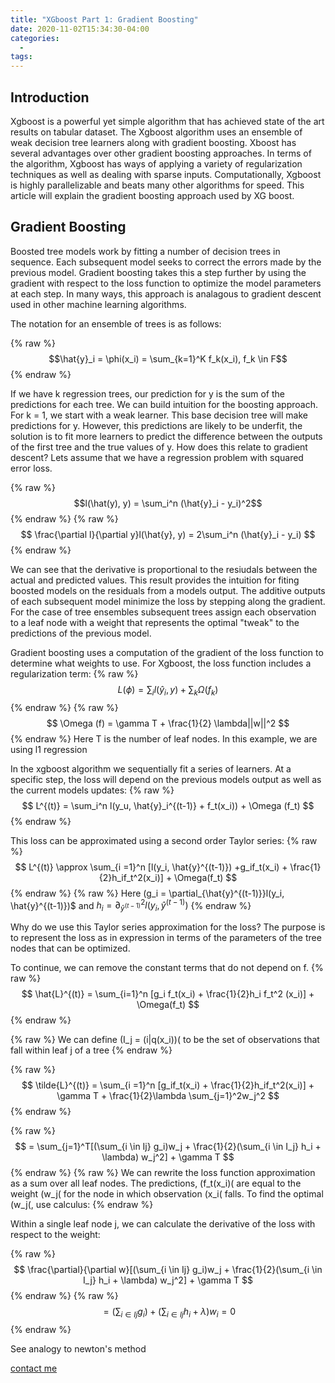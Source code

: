 ```yaml
---
title: "XGboost Part 1: Gradient Boosting"
date: 2020-11-02T15:34:30-04:00
categories:
  - 
tags:
---
```


## Introduction
Xgboost is a powerful yet simple algorithm that has achieved state of the art results on tabular dataset. The Xgboost algorithm uses an ensemble of weak decision tree learners along with gradient boosting. Xboost has several advantages over other gradient boosting approaches. In terms of the algorithm, Xgboost has ways of applying a variety of regularization techniques as well as dealing with sparse inputs. Computationally, Xgboost is highly parallelizable and beats many other algorithms for speed. This article will explain the gradient boosting approach used by XG boost. 

## Gradient Boosting
Boosted tree models work by fitting a number of decision trees in sequence. Each subsequent model seeks to correct the errors made by the previous model. Gradient boosting takes this a step further by using the gradient with respect to the loss function to optimize the model parameters at each step. In many ways, this approach is analagous to gradient descent used in other machine learning algorithms. 

The notation for an ensemble of trees is as follows:

{% raw %}
$$\hat{y}_i = \phi(x_i) = \sum_{k=1}^K f_k(x_i), f_k \in F$$
{% endraw %}

If we have k regression trees, our prediction for y is the sum of the predictions for each tree. We can build intuition for the boosting approach. For k = 1, we start with a weak learner. This base decision tree will make predictions for y. However, this predictions are likely to be underfit, the solution is to fit more learners to predict the difference between the outputs of the first tree and the true values of y. How does this relate to gradient descent? Lets assume that we have a regression problem with squared error loss. 

{% raw %}
$$l(\hat(y), y) = \sum_i^n (\hat{y}_i - y_i)^2$$
{% endraw %}
{% raw %}
$$
\frac{\partial l}{\partial y}l(\hat{y}, y) = 2\sum_i^n (\hat{y}_i - y_i)
$$
{% endraw %}



We can see that the derivative is proportional to the resiudals between the actual and predicted values. This result provides the intuition for fiting boosted models on the residuals from a models output. The additive outputs of each subsequent model minimize the loss by stepping along the gradient. For the case of tree ensembles subsequent trees assign each observation to a leaf node with a weight that represents the optimal "tweak" to the predictions of the previous model.

Gradient boosting uses a computation of the gradient of the loss function to determine what weights to use. For Xgboost, the loss function includes a regularization term:
{% raw %}
$$
L(\phi) = \sum_il(\hat{y}_i, y) + \sum_k \Omega (f_k)
$$
{% endraw %}
{% raw %}
$$
\Omega (f) = \gamma T + \frac{1}{2} \lambda||w||^2
$$
{% endraw %}
Here T is the number of leaf nodes. In this example, we are using l1 regression

In the xgboost algorithm we sequentially fit a series of learners. At a specific step, the loss will depend on the previous models output as well as the current models updates:
{% raw %}
$$
L^{(t)} = \sum_i^n l(y_u, \hat{y}_i^{(t-1)} + f_t(x_i)) + \Omega (f_t)
$$
{% endraw %}

This loss can be approximated using a second order Taylor series:
{% raw %}
$$
L^{(t)} \approx \sum_{i =1}^n [l(y_i, \hat{y}^{(t-1)}) +g_if_t(x_i) + \frac{1}{2}h_if_t^2(x_i)] + \Omega(f_t)
$$
{% endraw %}
{% raw %}
Here \(g_i = \partial_{\hat{y}^{(t-1)}}l(y_i, \hat{y}^{(t-1)})$ and $h_i = \partial_{\hat{y}^{(t-1)}}^2l(y_i, \hat{y}^{(t-1)})$
{% endraw %}

Why do we use this Taylor series approximation for the loss? The purpose is to represent the loss as in expression in terms of the parameters of the tree nodes that can be optimized. 

To continue, we can remove the constant terms that do not depend on f.
{% raw %}
$$
\hat{L}^{(t)} = \sum_{i=1}^n [g_i f_t(x_i) + \frac{1}{2}h_i f_t^2 (x_i)] + \Omega(f_t)
$$
{% endraw %}

{% raw %}
We can define \(I_j = (i|q(x_i))\( to be the set of observations that fall within leaf j of a tree
{% endraw %}

{% raw %}
$$
\tilde{L}^{(t)} = \sum_{i =1}^n [g_if_t(x_i) + \frac{1}{2}h_if_t^2(x_i)] + \gamma T + \frac{1}{2}\lambda \sum_{j=1}^2w_j^2
$$
{% endraw %}

{% raw %}
$$
= \sum_{j=1}^T[(\sum_{i \in Ij} g_i)w_j + \frac{1}{2}(\sum_{i \in I_j} h_i + \lambda) w_j^2] + \gamma T
$$
{% endraw %}
{% raw %}
We can rewrite the loss function approximation as a sum over all leaf nodes. The predictions, \(f_t(x_i)\( are equal to the weight \(w_j\( for the node in which observation \(x_i\( falls. To find the optimal \(w_j\(, use calculus:
{% endraw %}

Within a single leaf node j, we can calculate the derivative of the loss with respect to the weight:

{% raw %}
$$
\frac{\partial}{\partial w}[(\sum_{i \in Ij} g_i)w_j + \frac{1}{2}(\sum_{i \in I_j} h_i + \lambda) w_j^2] + \gamma T
$$
{% endraw %}
{% raw %}
$$
= (\sum_{i \in Ij} g_i) + (\sum_{i \in Ij} h_i + \lambda)w_i = 0
$$
{% endraw %}


See analogy to newton's method

[contact me](mailto:ethan_kim@college.harvard.edu)



